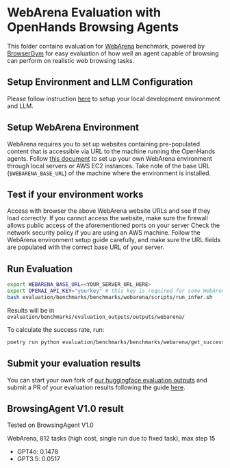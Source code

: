 # WebArena Evaluation with OpenHands Browsing Agents

This folder contains evaluation for [WebArena](https://github.com/web-arena-x/webarena) benchmark, powered by [BrowserGym](https://github.com/ServiceNow/BrowserGym) for easy evaluation of how well an agent capable of browsing can perform on realistic web browsing tasks.

## Setup Environment and LLM Configuration

Please follow instruction [here](../README.md#setup) to setup your local development environment and LLM.

## Setup WebArena Environment

WebArena requires you to set up websites containing pre-populated content that is accessible via URL to the machine running the OpenHands agents.
Follow [this document](https://github.com/web-arena-x/webarena/blob/main/environment_docker/README.md) to set up your own WebArena environment through local servers or AWS EC2 instances.
Take note of the base URL (`$WEBARENA_BASE_URL`) of the machine where the environment is installed.

## Test if your environment works

Access with browser the above WebArena website URLs and see if they load correctly.
If you cannot access the website, make sure the firewall allows public access of the aforementioned ports on your server
Check the network security policy if you are using an AWS machine.
Follow the WebArena environment setup guide carefully, and make sure the URL fields are populated with the correct base URL of your server.

## Run Evaluation

```bash
export WEBARENA_BASE_URL=<YOUR_SERVER_URL_HERE>
export OPENAI_API_KEY="yourkey" # this key is required for some WebArena validators that utilize LLMs
bash evaluation/benchmarks/benchmarks/webarena/scripts/run_infer.sh
```

Results will be in `evaluation/benchmarks/evaluation_outputs/outputs/webarena/`

To calculate the success rate, run:

```sh
poetry run python evaluation/benchmarks/benchmarks/webarena/get_success_rate.py evaluation/benchmarks/evaluation_outputs/outputs/webarena/SOME_AGENT/EXP_NAME/output.jsonl
```

## Submit your evaluation results

You can start your own fork of [our huggingface evaluation outputs](https://huggingface.co/spaces/OpenHands/evaluation) and submit a PR of your evaluation results following the guide [here](https://huggingface.co/docs/hub/en/repositories-pull-requests-discussions#pull-requests-and-discussions).

## BrowsingAgent V1.0 result

Tested on BrowsingAgent V1.0

WebArena, 812 tasks (high cost, single run due to fixed task), max step 15

- GPT4o: 0.1478
- GPT3.5: 0.0517
